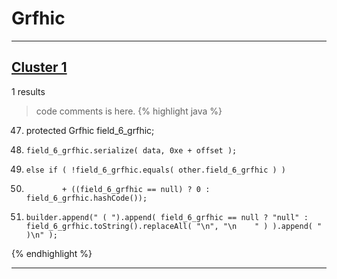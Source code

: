 # Grfhic

***

## [Cluster 1](./1)
1 results
> code comments is here.
{% highlight java %}
47. protected Grfhic field_6_grfhic;
73.     field_6_grfhic.serialize( data, 0xe + offset );
117.     else if ( !field_6_grfhic.equals( other.field_6_grfhic ) )
135.             + ((field_6_grfhic == null) ? 0 : field_6_grfhic.hashCode());
156.     builder.append(" ( ").append( field_6_grfhic == null ? "null" : field_6_grfhic.toString().replaceAll( "\n", "\n    " ) ).append( " )\n" );
{% endhighlight %}

***

